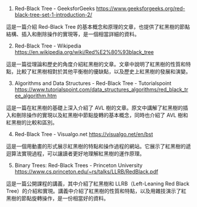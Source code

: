 

1. Red-Black Tree - GeeksforGeeks
https://www.geeksforgeeks.org/red-black-tree-set-1-introduction-2/

這是一篇介紹 Red-Black Tree 的基本概念和原理的文章，也提供了紅黑樹的節點結構、插入和刪除操作的實現等，是一個相當詳細的資料。

2. Red-Black Tree - Wikipedia
https://en.wikipedia.org/wiki/Red%E2%80%93black_tree

這是一篇從理論和歷史的角度介紹紅黑樹的文章。文章中說明了紅黑樹的性質和特點，比較了紅黑樹相對於其他平衡樹的優缺點，以及歷史上紅黑樹的發展和演變。

3. Algorithms and Data Structures - Red-Black Tree - Tutorialspoint
https://www.tutorialspoint.com/data_structures_algorithms/red_black_tree_algorithm.htm

這是一篇在紅黑樹的基礎上深入介紹了 AVL 樹的文章。原文中講解了紅黑樹的插入和刪除操作的實現以及紅黑樹中節點旋轉的基本概念，同時也介紹了 AVL 樹和紅黑樹的比較和區別。

4. Red-Black Tree - Visualgo.net
https://visualgo.net/en/bst

這是一個用動畫的形式展示紅黑樹的特點和操作過程的網站。它展示了紅黑樹的遞迴算法實現過程，可以讓讀者更好地理解紅黑樹的運作原理。

5. Binary Trees: Red-Black Trees - Princeton University
https://www.cs.princeton.edu/~rs/talks/LLRB/RedBlack.pdf

這是一篇公開課程的講義，其中介紹了紅黑樹和 LLRB（Left-Leaning Red Black Tree）的介紹和實現。講義中介紹了紅黑樹的性質和特點，以及用雜技演示了紅黑樹的節點旋轉操作，是一份相當好的資料。